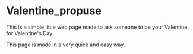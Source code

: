 # Valentine_propuse

This is a simple little web page made to ask someone to be your Valentine for Valentine's Day.

This page is made in a very quick and easy way.
